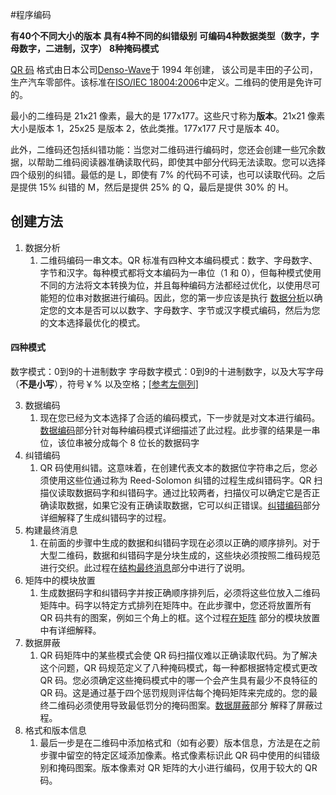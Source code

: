 #程序编码

**有40个不同大小的版本**
**具有4种不同的纠错级别**
**可编码4种数据类型（数字，字母数字，二进制，汉字）**
**8种掩码模式**



[QR 码](http://en.wikipedia.org/wiki/QR_Code) 格式由日本公司[Denso-Wave](http://www.denso-wave.com/)于 1994 年创建， 该公司是丰田的子公司，生产汽车零部件。该标准在[ISO/IEC 18004:2006](http://www.iso.org/iso/catalogue_detail?csnumber=43655)中定义。二维码的使用是免许可的。

最小的二维码是 21x21 像素，最大的是 177x177。这些尺寸称为**版本**。21x21 像素大小是版本 1，25x25 是版本 2，依此类推。177x177 尺寸是版本 40。


此外，二维码还包括纠错功能：当您对二维码进行编码时，您还会创建一些冗余数据，以帮助二维码阅读器准确读取代码，即使其中部分代码无法读取。您可以选择四个级别的纠错。最低的是 L，即使有 7% 的代码不可读，也可以读取代码。之后是提供 15% 纠错的 M，然后是提供 25% 的 Q，最后是提供 30% 的 H。


## 创建方法


1. 数据分析
	1. 二维码编码一串文本。QR 标准有四种文本编码模式：数字、字母数字、字节和汉字。每种模式都将文本编码为一串位（1 和 0），但每种模式使用不同的方法将文本转换为位，并且每种编码方法都经过优化，以使用尽可能短的位串对数据进行编码。因此，您的第一步应该是执行 [数据分析](https://www.thonky.com/qr-code-tutorial/data-analysis)以确定您的文本是否可以以数字、字母数字、字节或汉字模式编码，然后为您的文本选择最优化的模式。

#### 四种模式
数字模式：0到9的十进制数字
字母数字模式：0到9的十进制数字，以及大写字母（**不是小写**），符号￥% 以及空格；[[参考左侧列]](https://www.thonky.com/qr-code-tutorial/alphanumeric-table)




3. 数据编码
	1. 现在您已经为文本选择了合适的编码模式，下一步就是对文本进行编码。[数据编码](https://www.thonky.com/qr-code-tutorial/data-encoding)部分针对每种编码模式详细描述了此过程。此步骤的结果是一串位，该位串被分成每个 8 位长的数据码字
4. 纠错编码
	1. QR 码使用纠错。这意味着，在创建代表文本的数据位字符串之后，您必须使用这些位通过称为 Reed-Solomon 纠错的过程生成纠错码字。QR 扫描仪读取数据码字和纠错码字。通过比较两者，扫描仪可以确定它是否正确读取数据，如果它没有正确读取数据，它可以纠正错误。[纠错编码](https://www.thonky.com/qr-code-tutorial/error-correction-coding)部分详细解释了生成纠错码字的过程。
5. 构建最终消息
	1. 在前面的步骤中生成的数据和纠错码字现在必须以正确的顺序排列。对于大型二维码，数据和纠错码字是分块生成的，这些块必须按照二维码规范进行交织。此过程在[结构最终消息](https://www.thonky.com/qr-code-tutorial/structure-final-message)部分中进行了说明。
6. 矩阵中的模块放置
	1. 生成数据码字和纠错码字并按正确顺序排列后，必须将这些位放入二维码矩阵中。码字以特定方式排列在矩阵中。在此步骤中，您还将放置所有 QR 码共有的图案，例如三个角上的框。这个过程[在矩阵](https://www.thonky.com/qr-code-tutorial/module-placement-matrix) 部分的模块放置中有详细解释。
7. 数据屏蔽
	1. QR 码矩阵中的某些模式会使 QR 码扫描仪难以正确读取代码。为了解决这个问题，QR 码规范定义了八种掩码模式，每一种都根据特定模式更改 QR 码。您必须确定这些掩码模式中的哪一个会产生具有最少不良特征的 QR 码。这是通过基于四个惩罚规则评估每个掩码矩阵来完成的。您的最终二维码必须使用导致最低罚分的掩码图案。[数据屏蔽](https://www.thonky.com/qr-code-tutorial/data-masking)部分 解释了屏蔽过程。
8. 格式和版本信息
	1. 最后一步是在二维码中添加格式和（如有必要）版本信息，方法是在之前步骤中留空的特定区域添加像素。格式像素标识此 QR 码中使用的纠错级别和掩码图案。版本像素对 QR 矩阵的大小进行编码，仅用于较大的 QR 码。



























